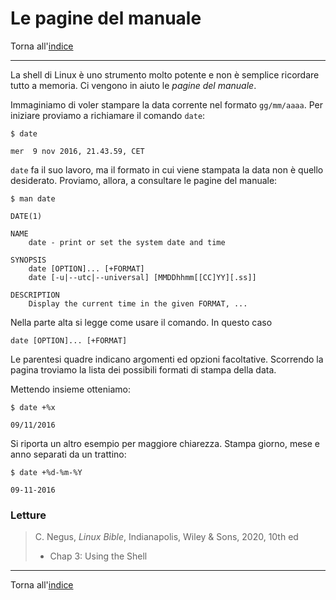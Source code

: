 # Le pagine del manuale

Torna all'[indice](../toc.md)

---

La shell di Linux è uno strumento molto potente e non è semplice ricordare tutto a memoria. Ci vengono in aiuto le _pagine del manuale_.

Immaginiamo di voler stampare la data corrente nel formato `gg/mm/aaaa`. Per iniziare proviamo a richiamare il comando `date`:

```
$ date

mer  9 nov 2016, 21.43.59, CET
```

`date` fa il suo lavoro, ma il formato in cui viene stampata la data non è quello desiderato. Proviamo, allora, a consultare le pagine del manuale:

```
$ man date

DATE(1)

NAME
    date - print or set the system date and time

SYNOPSIS
    date [OPTION]... [+FORMAT]
    date [-u|--utc|--universal] [MMDDhhmm[[CC]YY][.ss]]

DESCRIPTION
    Display the current time in the given FORMAT, ...
```

Nella parte alta si legge come usare il comando. In questo caso

`date [OPTION]... [+FORMAT]`

Le parentesi quadre indicano argomenti ed opzioni facoltative. Scorrendo la pagina troviamo la lista dei possibili formati di stampa della data.

Mettendo insieme otteniamo:

```
$ date +%x

09/11/2016
```

Si riporta un altro esempio per maggiore chiarezza. Stampa giorno, mese e anno separati da un trattino:

```
$ date +%d-%m-%Y

09-11-2016
```

### Letture

> C. Negus, _Linux Bible_, Indianapolis, Wiley &amp; Sons, 2020, 10th ed
>
> - Chap 3: Using the Shell

---

Torna all'[indice](../toc.md)
